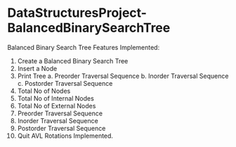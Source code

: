 # DataStructuresProject-BalancedBinarySearchTree
Balanced Binary Search Tree Features Implemented:
  1. Create a Balanced Binary Search Tree
  2. Insert a Node
  3. Print Tree
     a. Preorder Traversal Sequence
     b. Inorder Traversal Sequence
     c. Postorder Traversal Sequence
  4. Total No of Nodes
  5. Total No of Internal Nodes
  6. Total No of External Nodes
  7. Preorder Traversal Sequence
  8. Inorder Traversal Sequence
  9. Postorder Traversal Sequence
  10. Quit
AVL Rotations Implemented. 
